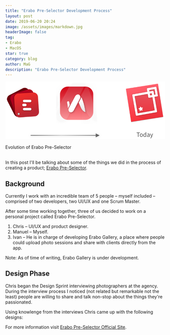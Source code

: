 ```yaml
---
title: "Erabo Pre-Selector Development Process"
layout: post
date: 2019-06-20 20:24
image: /assets/images/markdown.jpg
headerImage: false
tag:
- Erabo
- MacOS
star: true
category: blog
author: MaG
description: "Erabo Pre-Selector Development Process"
---
```


![Screenshot](/assets/images/erabo-evo.png)
<figcaption class="caption">Evolution of Erabo Pre-Selector</figcaption>

<br>

In this post I'll be talking about some of the things we did in the process of creating a product; [Erabo Pre-Selector](https://erabo.app).

## Background

Currently I work with an incredible team of 5 people – myself included – comprised of two developers, two UI/UX and one Scrum Master. 

After some time working together, three of us decided to work on a personal project called Erabo Pre-Selector.

1. Chris – UI/UX and product designer.
2. Manuel – Myself.
3. Ivan – He is in charge of developing Erabo Gallery, a place where people could upload photo sessions and share with clients directly from the app.

Note: As of time of writing, Erabo Gallery is under development.

## Design Phase
Chris began the Design Sprint interviewing photographers at the agency. During the interview process I noticed (not related but remarkable not the least) people are willing to share and talk non-stop about the things they're passionated.

Using knowlenge from the interviews Chris came up with the following designs:


For more information visit [Erabo Pre-Selector Official Site](https://erabo.app).
